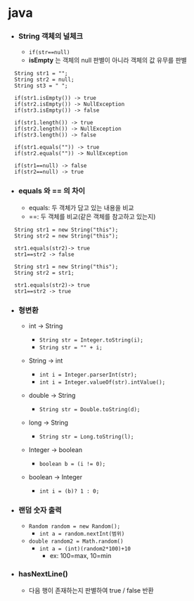 # java

- ### String 객체의 널체크
   - `if(str==null)`
   - **isEmpty** 는 객체의 null 판별이 아니라 객체의 값 유무를 판별
```
  String str1 = "";
  String str2 = null;
  String st3 = " ";

  if(str1.isEmpty()) -> true
  if(str2.isEmpty()) -> NullException
  if(str3.isEmpty()) -> false

  if(str1.length()) -> true
  if(str2.length()) -> NullException
  if(str3.length()) -> false

  if(str1.equals("")) -> true
  if(str2.equals("")) -> NullException

  if(str1==null) -> false
  if(str2==null) -> true
```
 - ### equals 와 == 의 차이
   - equals: 두 객체가 담고 있는 내용을 비교
   - ==: 두 객체를 비교(같은 객체를 참고하고 있는지)
```
  String str1 = new String("this");
  String str2 = new String("this");

  str1.equals(str2)-> true
  str1==str2 -> false
```

```
  String str1 = new String("this");
  String str2 = str1;

  str1.equals(str2)-> true
  str1==str2 -> true
```

- ### 형변환
  - int -> String
    - `String str = Integer.toString(i);`
    - `String str = "" + i;`

  - String -> int
    - `int i = Integer.parserInt(str);`
    - `int i = Integer.valueOf(str).intValue();`

  - double -> String
    - `String str = Double.toString(d);`

  - long -> String
    - `String str = Long.toString(l);`

  - Integer -> boolean
    - `boolean b = (i != 0);`

  - boolean -> Integer
    - `int i = (b)? 1 : 0;`

- ### 랜덤 숫자 출력
  - `Random random = new Random();`
    - `int a = random.nextInt(범위)`
  - `double random2 = Math.random()`
    - `int a = (int)(random2*100)+10`
      - ex: 100=max, 10=min  

- ### hasNextLine()
  - 다음 행이 존재하는지 판별하여 true / false 반환
